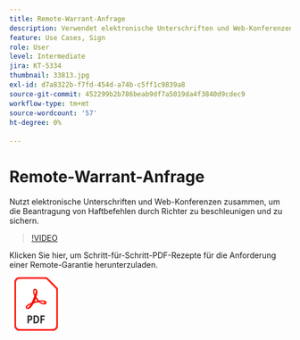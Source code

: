 ```yaml
---
title: Remote-Warrant-Anfrage
description: Verwendet elektronische Unterschriften und Web-Konferenzen zusammen, um die Beantragung und Sicherung von Haftbefehlen durch Richter zu beschleunigen
feature: Use Cases, Sign
role: User
level: Intermediate
jira: KT-5334
thumbnail: 33813.jpg
exl-id: d7a8322b-f7fd-454d-a74b-c5ff1c9839a8
source-git-commit: 452299b2b786beab9df7a5019da4f3840d9cdec9
workflow-type: tm+mt
source-wordcount: '57'
ht-degree: 0%

---
```


# Remote-Warrant-Anfrage

Nutzt elektronische Unterschriften und Web-Konferenzen zusammen, um die Beantragung von Haftbefehlen durch Richter zu beschleunigen und zu sichern.

>[!VIDEO](https://video.tv.adobe.com/v/33813?quality=12&learn=on&hidetitle=true)

Klicken Sie hier, um Schritt-für-Schritt-PDF-Rezepte für die Anforderung einer Remote-Garantie herunterzuladen.

[![PDF-Rezept herunterladen](../assets/acrobat_PDF_96.png)](../assets/UseCaseRecipe-EN-Remote-Warrant-Request.pdf)
